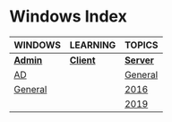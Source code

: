 # Windows Index

|WINDOWS|LEARNING|TOPICS|
|---|---|---|
|[**Admin**](admin-index)|[**Client**](client-index)|[**Server**](server-index)|
|[AD](windows\admin\admin-ad)||[General](windows\server\server-general)|
|[General](windows\admin\admin-general)||[2016](windows\server\server-2016)|
|||[2019](windows\server\server-2019)|
